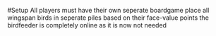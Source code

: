 #Setup
All players must have their own seperate boardgame
place all wingspan birds in seperate piles based on their face-value points
the birdfeeder is completely online as it is now not needed
